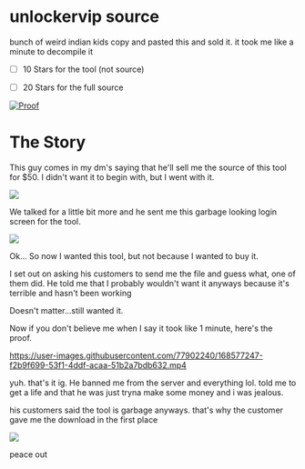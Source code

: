 # unlockervip source
bunch of weird indian kids copy and pasted this and sold it. it took me like a minute to decompile it

- [ ] 10 Stars for the tool (not source)

- [ ] 20 Stars for the full source

[![Proof](https://i.ytimg.com/an_webp/HDi5pQKuBNc/mqdefault_6s.webp?du=3000&sqp=COD-j5QG&rs=AOn4CLCitNnRfn7LBAGHK6lgJCToRNlltA)](https://youtu.be/HDi5pQKuBNc)

# The Story

This guy comes in my dm's saying that he'll sell me the source of this tool for $50. I didn't want it to begin with, but I went with it.

<img src="https://images-ext-1.discordapp.net/external/y5htXZmj4LsOo51K-1kvMgR3Wpw_KD8XE_WWrrNhA4Y/https/pls-finger.me/ogp/5wlo1peAc.png">

We talked for a little bit more and he sent me this garbage looking login screen for the tool.

<img src="https://images-ext-2.discordapp.net/external/5W-NvZIlQmgZK-30bA_epv8BOVXblO2ascOAXdXtnyE/https/pls-finger.me/ogp/5wlnfGApJ.png?width=245&height=471">

Ok... So now I wanted this tool, but not because I wanted to buy it.

I set out on asking his customers to send me the file and guess what, one of them did. He told me that I probably wouldn't want it anyways because it's terrible and hasn't been working

Doesn't matter...still wanted it.

Now if you don't believe me when I say it took like 1 minute, here's the proof.

https://user-images.githubusercontent.com/77902240/168577247-f2b9f699-53f1-4ddf-acaa-51b2a7bdb632.mp4


yuh. that's it ig. He banned me from the server and everything lol. told me to get a life and that he was just tryna make some money and i was jealous.

his customers said the tool is garbage anyways. that's why the customer gave me the download in the first place

<img src="https://images-ext-2.discordapp.net/external/C5eY5Lg9a3_Bf3Xlcu-iHy8cswvk89vxbrJBsY847Mk/https/pls-finger.me/ogp/5wloIgRU5.png?width=829&height=471">

peace out
